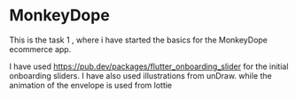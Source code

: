 # MonkeyDope

This is the task 1 , where i have started the basics for the MonkeyDope ecommerce app. 

I have used https://pub.dev/packages/flutter_onboarding_slider for the initial onboarding sliders. 
I have also used illustrations from unDraw. while the animation of the envelope is used from lottie 



